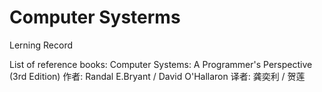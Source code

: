 # Computer Systerms
Lerning Record

List of reference books:
Computer Systems: A Programmer's Perspective (3rd Edition) 作者: Randal E.Bryant / David O'Hallaron 译者: 龚奕利 / 贺莲
